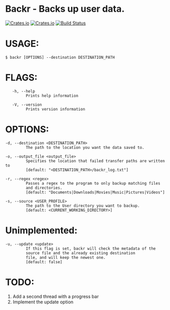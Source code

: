  Backr - Backs up user data.
 ===
[![Crates.io](https://img.shields.io/crates/l/backr.svg)](https://crates.io/crates/backr) [![Crates.io](https://img.shields.io/crates/v/backr.svg)](https://crates.io/crates/backr) [![Build Status](https://travis-ci.org/martinak1/backr.svg?branch=master)](https://travis-ci.org/martinak1/backr)


 USAGE:
 ===

    $ backr [OPTIONS] --destination DESTINATION_PATH

FLAGS:
===

       -h, --help 
             Prints help information 

       -V, --version 
             Prints version information


 OPTIONS:
===
    -d, --destination <DESTINATION_PATH>
             The path to the location you want the data saved to.

    -o, --output_file <output_file>
             Specifies the location that failed transfer paths are written to
             [default: "<DESTINATION_PATH>/backr_log.txt"]

    -r, --regex <regex>
             Passes a regex to the program to only backup matching files
             and directories.
             [default: "Documents|Downloads|Movies|Music|Pictures|Videos"]

    -s, --source <USER_PROFILE>
             The path to the User directory you want to backup.
             [default: <CURRENT_WORKING_DIRECTORY>]

 Unimplemented:
===
    -u, --update <update>
             If this flag is set, backr will check the metadata of the
             source file and the already existing destination
             file, and will keep the newest one.
             [default: false]

 TODO:
===
 1) Add a second thread with a progress bar
 2) Implement the update option

